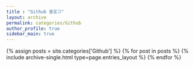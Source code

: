 ```yaml
---
title : "Github 블로그"
layout: archive
permalink: categories/Github
author_profile: true
sidebar_main: true
---
```


{% assign posts = site.categories['Github'] %}
{% for post in posts %} {% include archive-single.html type=page.entries_layout %} {% endfor %}
